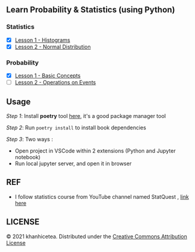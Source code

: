 ## Learn Probability & Statistics (using Python)

### Statistics

- [x] [Lesson 1 - Histograms](./books/statistics/histograms.ipynb)
- [x] [Lesson 2 - Normal Distribution](./books/statistics/normal-distribution.ipynb)

### Probability

- [x] [Lesson 1 - Basic Concepts](./books/probability/lesson1-basic-concepts.ipynb)
- [ ] [Lesson 2 - Operations on Events](./books/probability/lession2-operations-on-events.ipynb)

## Usage

*Step 1*: Install **poetry** tool [here](https://python-poetry.org/), it's a good package manager tool

*Step 2*: Run `poetry install` to install book dependencies

*Step 3*: Two ways :

- Open project in VSCode within 2 extensions (Python and Jupyter notebook)
- Run local jupyter server, and open it in browser

## REF

- I follow statistics course from YouTube channel named StatQuest , [link here](https://www.youtube.com/watch?v=qBigTkBLU6g&list=PLblh5JKOoLUK0FLuzwntyYI10UQFUhsY9&index=1)

## LICENSE

© 2021 khanhicetea. Distributed under the [Creative Commons Attribution License](http://creativecommons.org/licenses/by/3.0/)
